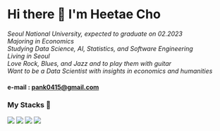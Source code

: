 # Hi there 👋 I'm Heetae Cho

_Seoul National University, expected to graduate on 02.2023_
<br>
_Majoring in Economics_
<br>
_Studying Data Science, AI, Statistics, and Software Engineering_
<br>
_Living in Seoul_
<br>
_Love Rock, Blues, and Jazz and to play them with guitar_
<br>
_Want to be a Data Scientist with insights in economics and humanities_ <br>

#### e-mail : pank0415@gmail.com
### My Stacks 🥋
<img src="https://img.shields.io/badge/Python-3766AB?style=flat-square&logo=PYTHON&logoColor=white"/></a> 
<img src="https://img.shields.io/badge/PyTorch-EE4C2C?style=flat-square&logo=PyTORCH&logoColor=white"/></a> 
<img src="https://img.shields.io/badge/C-A8B9CC?style=flat-square&logo=&logoColor=white"/></a> 
<img src="https://img.shields.io/badge/C++-00599C?style=flat-square&logo=&logoColor=white"/></a> 


</a>
<!--
**HEETHUB/HEETHUB** is a ✨ _special_ ✨ repository because its `README.md` (this file) appears on your GitHub profile.

Here are some ideas to get you started:

- 🔭 I’m currently working on ...
- 🌱 I’m currently learning ...
- 👯 I’m looking to collaborate on ...
- 🤔 I’m looking for help with ...
- 💬 Ask me about ...
- 📫 How to reach me: ...
- 😄 Pronouns: ...
- ⚡ Fun fact: ...
-->
